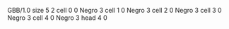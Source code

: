<gs-board> GBB/1.0
size 5 2
cell 0 0 Negro 3
cell 1 0 Negro 3
cell 2 0 Negro 3
cell 3 0 Negro 3
cell 4 0 Negro 3
head 4 0
 </gs-board>